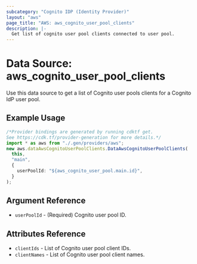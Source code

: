 ```yaml
---
subcategory: "Cognito IDP (Identity Provider)"
layout: "aws"
page_title: "AWS: aws_cognito_user_pool_clients"
description: |-
  Get list of cognito user pool clients connected to user pool.
---
```


# Data Source: aws\_cognito\_user\_pool\_clients

Use this data source to get a list of Cognito user pools clients for a Cognito IdP user pool.

## Example Usage

```typescript
/*Provider bindings are generated by running cdktf get.
See https://cdk.tf/provider-generation for more details.*/
import * as aws from "./.gen/providers/aws";
new aws.dataAwsCognitoUserPoolClients.DataAwsCognitoUserPoolClients(
  this,
  "main",
  {
    userPoolId: "${aws_cognito_user_pool.main.id}",
  }
);

```

## Argument Reference

* `userPoolId` - (Required) Cognito user pool ID.

## Attributes Reference

* `clientIds` - List of Cognito user pool client IDs.
* `clientNames` - List of Cognito user pool client names.
